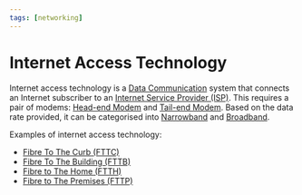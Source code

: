 ```yaml
---
tags: [networking]
---
```


# Internet Access Technology

Internet access technology is a [Data Communication](202303271923.md) system
that connects an Internet subscriber to an [Internet Service Provider (ISP)](202209271141.md).
This requires a pair of modems: [Head-end Modem](202303272126.md) and [Tail-end Modem](202303272129.md).
Based on the data rate provided, it can be categorised into
[Narrowband](202304041940.md) and [Broadband](202208311155.md).

Examples of internet access technology:
- [Fibre To The Curb (FTTC)](202303272118.md)
- [Fibre To The Building (FTTB)](202303272120.md)
- [Fibre to The Home (FTTH)](202303272122.md)
- [Fibre to The Premises (FTTP)](202303272124.md)
